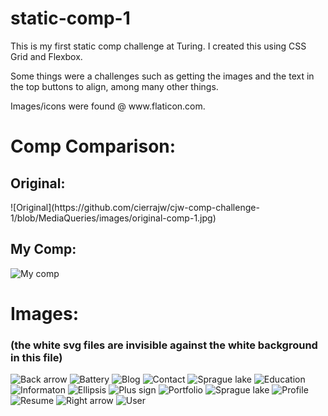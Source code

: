 # static-comp-1

<p>
This is my first static comp challenge at Turing. I created this using CSS Grid and Flexbox.
</p>  
<p>
 Some things were a challenges such as getting the images and the text in the top buttons to align, among many other things.
</p>
<p>
Images/icons were found @ www.flaticon.com.
</p>

<h1>Comp Comparison:</h1>

<h2>Original:</h2>
![Original](https://github.com/cierrajw/cjw-comp-challenge-1/blob/MediaQueries/images/original-comp-1.jpg)

<h2>My Comp:</h2>

![My comp](https://github.com/cierrajw/cjw-comp-challenge-1/blob/MediaQueries/images/my-comp-1.png)

<h1>Images:</h1>
<h3>(the white svg files are invisible against the white background in this file)</h3>



![Back arrow](https://github.com/cierrajw/cjw-comp-challenge-1/blob/MediaQueries/images/backarrow.svg)
![Battery](https://github.com/cierrajw/cjw-comp-challenge-1/blob/MediaQueries/images/battery2.svg)
![Blog](https://github.com/cierrajw/cjw-comp-challenge-1/blob/MediaQueries/images/blog2.svg)
![Contact](https://github.com/cierrajw/cjw-comp-challenge-1/blob/MediaQueries/images/contact.svg)
![Sprague lake](https://github.com/cierrajw/cjw-comp-challenge-1/blob/MediaQueries/images/spraguelake.jpg)
![Education](https://github.com/cierrajw/cjw-comp-challenge-1/blob/MediaQueries/images/education.svg)
![Informaton](https://github.com/cierrajw/cjw-comp-challenge-1/blob/MediaQueries/images/information.svg)
![Ellipsis](https://github.com/cierrajw/cjw-comp-challenge-1/blob/MediaQueries/images/more3.svg)
![Plus sign](https://github.com/cierrajw/cjw-comp-challenge-1/blob/MediaQueries/images/plus-sign.svg)
![Portfolio](https://github.com/cierrajw/cjw-comp-challenge-1/blob/MediaQueries/images/portfolio.svg)
![Sprague lake](https://github.com/cierrajw/cjw-comp-challenge-1/blob/MediaQueries/images/spraguelake2.png)
![Profile](https://github.com/cierrajw/cjw-comp-challenge-1/blob/MediaQueries/images/profile.svg)
![Resume](https://github.com/cierrajw/cjw-comp-challenge-1/blob/MediaQueries/images/resume.svg)
![Right arrow](https://github.com/cierrajw/cjw-comp-challenge-1/blob/MediaQueries/images/rightarrow.svg)
![User](https://github.com/cierrajw/cjw-comp-challenge-1/blob/MediaQueries/images/user2.svg)
